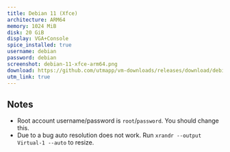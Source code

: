 ```yaml
---
title: Debian 11 (Xfce)
architecture: ARM64
memory: 1024 MiB
disk: 20 GiB
display: VGA+Console
spice_installed: true
username: debian
password: debian
screenshot: debian-11-xfce-arm64.png
download: https://github.com/utmapp/vm-downloads/releases/download/debian-11.5/debian-11.5-xfce-arm64-utm4.zip
utm_link: true
---
```

## Notes
* Root account username/password is `root`/`password`. You should change this.
* Due to a bug auto resolution does not work. Run `xrandr --output Virtual-1 --auto` to resize.